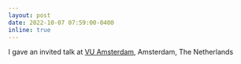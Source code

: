 ```yaml
---
layout: post
date: 2022-10-07 07:59:00-0400
inline: true
---
```


I gave an invited talk at [VU Amsterdam](), Amsterdam, The Netherlands